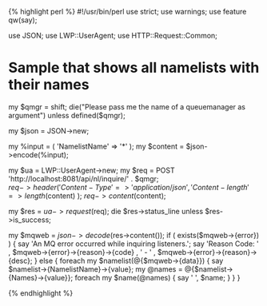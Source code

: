 {% highlight perl %}
#!/usr/bin/perl
use strict;
use warnings;
use feature qw(say);

use JSON;
use LWP::UserAgent;
use HTTP::Request::Common;

# Sample that shows all namelists with their names

my $qmgr = shift;
die("Please pass me the name of a queuemanager as argument") 
	unless defined($qmgr);

my $json = JSON->new;

my %input = (
	'NamelistName' => '*' 
);
my $content = $json->encode(\%input);    

my $ua = LWP::UserAgent->new;
my $req = POST 'http://localhost:8081/api/nl/inquire/' . $qmgr;    
$req->header(
	'Content-Type' => 'application/json',
	'Content-length' => length($content)
);
$req->content($content);

my $res = $ua->request($req);
die $res->status_line unless $res->is_success;

my $mqweb = $json->decode($res->content());
if ( exists($mqweb->{error}) ) {
	say 'An MQ error occurred while inquiring listeners.';
	say 'Reason Code: '
		, $mqweb->{error}->{reason}->{code}
		, ' - '
		, $mqweb->{error}->{reason}->{desc};
}
else {
	foreach my $namelist(@{$mqweb->{data}}) {
		say $namelist->{NamelistName}->{value};
		my @names = @{$namelist->{Names}->{value}};
		foreach my $name(@names) {
			say '  ', $name;
		}
	}
}

{% endhighlight %}
